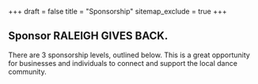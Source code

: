 +++
draft = false
title = "Sponsorship"
sitemap_exclude = true
+++
## Sponsor RALEIGH GIVES BACK.

There are 3 sponsorship levels, outlined below. This is a great opportunity for businesses and individuals to connect and support the local dance
community. 
